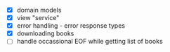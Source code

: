 - [x] domain models
- [x] view "service"
- [x] error handling - error response types
- [x] downloading books
- [ ] handle occassional EOF while getting list of books
